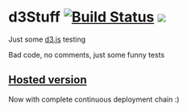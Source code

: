 # d3Stuff [![Build Status](https://travis-ci.org/niklas-dahl/d3Stuff.svg?branch=gh-pages)](https://travis-ci.org/niklas-dahl/d3Stuff) [![](https://imagelayers.io/badge/niklasdahl/d3stuff:latest.svg)](https://imagelayers.io/?images=niklasdahl/d3stuff:latest 'Get your own badge on imagelayers.io')

Just some [d3.js](https://d3js.org) testing

Bad code, no comments, just some funny tests

## [Hosted version](http://139.59.128.194/)

Now with complete continuous deployment chain :)
